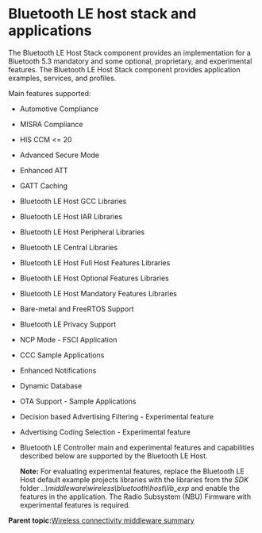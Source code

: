 # Bluetooth LE host stack and applications 

The Bluetooth LE Host Stack component provides an implementation for a Bluetooth 5.3 mandatory and some optional, proprietary, and experimental features. The Bluetooth LE Host Stack component provides application examples, services, and profiles.

Main features supported:

-   Automotive Compliance
-   MISRA Compliance
-   HIS CCM <= 20
-   Advanced Secure Mode
-   Enhanced ATT
-   GATT Caching
-   Bluetooth LE Host GCC Libraries
-   Bluetooth LE Host IAR Libraries
-   Bluetooth LE Host Peripheral Libraries
-   Bluetooth LE Central Libraries
-   Bluetooth LE Host Full Host Features Libraries
-   Bluetooth LE Host Optional Features Libraries
-   Bluetooth LE Host Mandatory Features Libraries
-   Bare-metal and FreeRTOS Support
-   Bluetooth LE Privacy Support
-   NCP Mode - FSCI Application
-   CCC Sample Applications
-   Enhanced Notifications
-   Dynamic Database
-   OTA Support - Sample Applications
-   Decision based Advertising Filtering - Experimental feature
-   Advertising Coding Selection - Experimental feature
-   Bluetooth LE Controller main and experimental features and capabilities described below are supported by the Bluetooth LE Host.

    **Note:** For evaluating experimental features, replace the Bluetooth LE Host default example projects libraries with the libraries from the *SDK* folder *..\\middleware\\wireless\\bluetooth\\host\\lib\_exp* and enable the features in the application. The Radio Subsystem \(NBU\) Firmware with experimental features is required.


**Parent topic:**[Wireless connectivity middleware summary](../topics/wireless_connectivity_middleware_summary.md)

